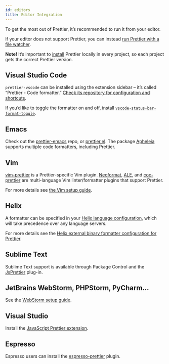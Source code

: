 ```yaml
---
id: editors
title: Editor Integration
---
```


To get the most out of Prettier, it’s recommended to run it from your editor.

If your editor does not support Prettier, you can instead [run Prettier with a file watcher](watching-files.md).

**Note!** It’s important to [install](install.md) Prettier locally in every project, so each project gets the correct Prettier version.

## Visual Studio Code

`prettier-vscode` can be installed using the extension sidebar – it’s called “Prettier - Code formatter.” [Check its repository for configuration and shortcuts](https://github.com/prettier/prettier-vscode).

If you’d like to toggle the formatter on and off, install [`vscode-status-bar-format-toggle`](https://marketplace.visualstudio.com/items?itemName=tombonnike.vscode-status-bar-format-toggle).

## Emacs

Check out the [prettier-emacs](https://github.com/prettier/prettier-emacs) repo, or [prettier.el](https://github.com/jscheid/prettier.el). The package [Apheleia](https://github.com/raxod502/apheleia) supports multiple code formatters, including Prettier.

## Vim

[vim-prettier](https://github.com/prettier/vim-prettier) is a Prettier-specific Vim plugin. [Neoformat](https://github.com/sbdchd/neoformat), [ALE](https://github.com/w0rp/ale), and [coc-prettier](https://github.com/neoclide/coc-prettier) are multi-language Vim linter/formatter plugins that support Prettier.

For more details see [the Vim setup guide](vim.md).

## Helix

A formatter can be specified in your [Helix language configuration](https://docs.helix-editor.com/languages.html#language-configuration), which will take precedence over any language servers.

For more details see the [Helix external binary formatter configuration for Prettier](https://github.com/helix-editor/helix/wiki/External-formatter-configuration#prettier).

## Sublime Text

Sublime Text support is available through Package Control and the [JsPrettier](https://packagecontrol.io/packages/JsPrettier) plug-in.

## JetBrains WebStorm, PHPStorm, PyCharm...

See the [WebStorm setup guide](webstorm.md).

## Visual Studio

Install the [JavaScript Prettier extension](https://github.com/madskristensen/JavaScriptPrettier).

## Espresso

Espresso users can install the [espresso-prettier](https://github.com/eablokker/espresso-prettier) plugin.
